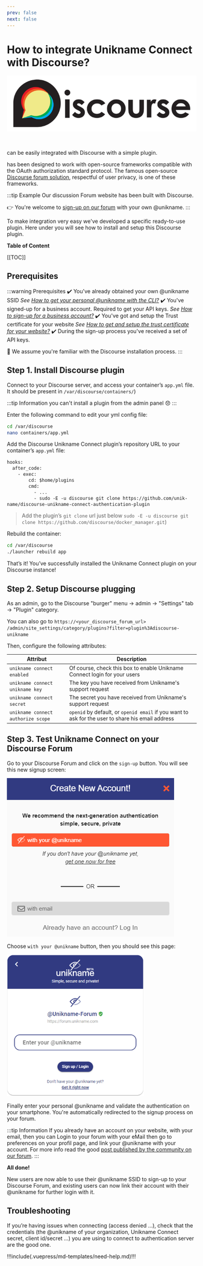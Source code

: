```yaml
---
prev: false
next: false 
---
```


# How to integrate Unikname Connect with Discourse?

<hpicture noshadow>![Discourse](./discourse-logo-full.png)</hpicture>

<br/>

<brand name="UNC"/> can be easily integrated with Discourse with a simple plugin. 

<brand name="UNC"/> has been designed to work with open-source frameworks compatible with the OAuth authorization standard protocol. The famous open-source [Discourse forum solution](https://www.discourse.org), respectful of user privacy, is one of these frameworks. 

:::tip Example
Our discussion Forum website has been built with Discourse. 

👉 You're welcome to [sign-up on our forum](https://forum.unikname.com/) with your own @unikname.
:::

To make integration very easy we've developed a specific ready-to-use plugin. Here under you will see how to install and setup this Discourse plugin.

**Table of Content**

[[TOC]]

<hseparator/>

## Prerequisites

:::warning Prerequisites
:heavy_check_mark: You've already obtained your own @unikname SSID
<hbox>_See [How to get your personal @unikname with the CLI?](./howto-get-my-unikname-via-cli)_</hbox>
:heavy_check_mark: You've signed-up for a business account. Required to get your API keys.
<hbox>_See [How to sign-up for a business account?](./howto-signup-business-account)_</hbox>
:heavy_check_mark: You've got and setup the Trust certificate for your website
<hbox>_See [How to get and setup the trust certificate for your website?](./howto-get-unikname-trust-certificate-organization)_</hbox>
:heavy_check_mark: During the sign-up process you've received a set of API keys.

:book: We assume you're familiar with the Discourse installation process.
:::

## Step 1. Install Discourse plugin

Connect to your Discourse server, and access your container’s `app.yml` file. It should be present in `/var/discourse/containers/`)

:::tip Information
you can't install a plugin from the admin panel 😞
:::

Enter the following command to edit your yml config file:
```bash
cd /var/discourse
nano containers/app.yml
````

Add the Discourse Unikname Connect plugin’s repository URL to your container’s `app.yml` file:

```
hooks:
  after_code:
    - exec:
        cd: $home/plugins
        cmd:
          - ...
          - sudo -E -u discourse git clone https://github.com/unik-name/discourse-unikname-connect-authentication-plugin
```

> Add the plugin’s `git clone` url just below `sudo -E -u discourse git clone https://github.com/discourse/docker_manager.git`)

Rebuild the container:
```bash
cd /var/discourse
./launcher rebuild app
```

That’s it! You’ve successfully installed the Unikname Connect plugin on your Discourse instance!

## Step 2. Setup Discourse plugging

As an admin, go to the Discourse "burger" menu → admin → "Settings" tab → "Plugin" category.

You can also go to `https://<your_discourse_forum_url>` `/admin/site_settings/category/plugins?filter=plugin%3Adiscourse-unikname`

Then, configure the following attributes:

| Attribut | Description |
|--------|-----------|
| `unikname connect enabled`  | Of course, check this box to enable Unikname Connect login for your users |
| `unikname connect unikname key` | The key you have received from Unikname's support request |
| `unikname connect secret` | The secret you have received from Unikname's support request |
| `unikname connect authorize scope` | `openid` by default, or `openid email` if you want to ask for the user to share his email address |

## Step 3. Test Unikname Connect on your Discourse Forum

Go to your Discourse Forum and click on the `sign-up` button. You will see this new signup screen:

<hpicture>![Discourse with Unikname Connect](./unc-discourse-signup.png)</hpicture>

Choose ``with your @unikname`` button, then you should see this page:

<hpicture noshadow>![enter-your-unikname](../../images/unc-enter-unikname.png)</hpicture>

Finally enter your personal @unikname and validate the authentication on your smartphone. You're automatically redirected to the signup process on your forum.

:::tip Information
If you already have an account on your website, with your email, then you can Login to your forum with your eMail then go to preferences on your profil page, and link your @unikname with your account. For more info read the good [post published by the community on our forum](https://forum.unikname.com/t/how-to-login-with-your-unikname-if-your-already-have-an-account/562).
:::

**All done!**

New users are now able to use their @unikname SSID to sign-up to your Discourse Forum, and existing users can now link their account with their @unikname for further login with it.

<hseparator/>

## Troubleshooting

If you’re having issues when connecting (access denied ...), check that the credentials (the @unikname of your organization, Unikname Connect secret, client id/secret ...) you are using to connect to <brand name="UNC"/> authentication server are the good one.

!!!include(.vuepress/md-templates/need-help.md)!!!
